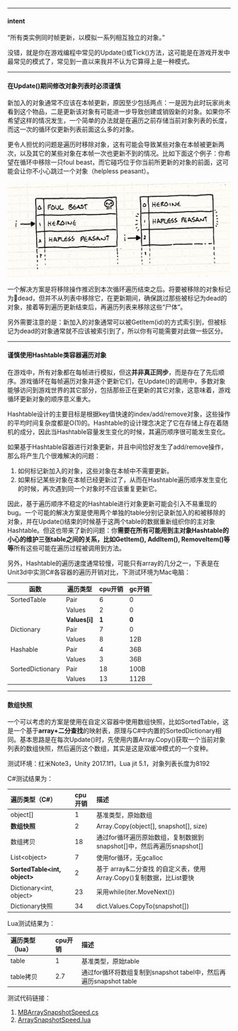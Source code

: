 
---

#### intent

“所有类实例同时帧更新，以模拟一系列相互独立的对象。”

没错，就是你在游戏编程中常见的Update\(\)或Tick\(\)方法，这可能是在游戏开发中最常见的模式了，常见到一直以来我并不认为它算得上是一种模式。

---

#### 在Update\(\)期间修改对象列表时必须谨慎

新加入的对象通常不应该在本帧更新，原因至少包括两点：一是因为此时玩家尚未看到这个物品，二是更新该对象有可能进一步导致创建或销毁新的对象。如果你不希望这样的情况发生，一个简单的办法就是在遍历之前存储当前对象列表的长度，而这一次的循环仅更新列表前面这么多的对象。

更令人担忧的问题是遍历时移除对象，这有可能会导致某些对象在本帧被更新两次，以及其它的某些对象在本帧一次也更新不到的情况。比如下面这个例子：你希望在循环中移除一只foul beast，而它碰巧位于你当前所更新的对象的前面，这可能会让你不小心跳过一个对象（helpless peasant）。

![](/images/update-method-remove.png)

一个解决方案是将移除操作推迟到本次循环遍历结束之后。将要被移除的对象标记为dead，但并不从列表中移除它，在更新期间，确保跳过那些被标记为dead的对象，接着等到遍历更新结束后，再遍历列表来移除这些“尸体”。

另外需要注意的是：新加入的对象通常可以被GetItem\(id\)的方式索引到，但被标记为dead的对象通常就不应该被索引到了，所以你有可能需要对此做一些区分。

---

#### 谨慎使用Hashtable类容器遍历对象

在游戏中，所有对象都在每帧进行模拟，但这**并非真正同步**，而是存在了先后顺序。游戏循环在每帧遍历对象并逐个更新它们，在Update\(\)的调用中，多数对象能够访问到游戏世界的其它部分，包括那些正在更新的其它对象，这意味着，游戏循环更新对象的顺序意义重大。

Hashtable设计的主要目标是根据key值快速的index/add/remove对象，这些操作的平均时间复杂度都是O\(1\)的。Hashtable的设计理念决定了它在存储上存在着随机的成分，因此当Hashtable容量发生变化的时候，其遍历顺序很可能发生变化。

如果基于Hashtable容器进行对象更新，并且中间恰好发生了add/remove操作，那么将产生几个很难解决的问题：

1. 如何标记新加入的对象，这些对象在本帧中不需要更新。
2. 如果标记某些对象在本帧已经更新过了，从而在Hashtable遍历顺序发生变化的时候，再次遇到同一个对象时不应该重复更新它。

因此，基于遍历顺序不稳定的Hashtable进行对象更新可能会引入不易重现的bug。一个可能的解决方案是使用两个单独的table分别记录新加入的和被移除的对象，并在Update\(\)结束的时候基于这两个table的数据重新组织你的主对象Hashtable。但这也带来了新的问题：你**需要在所有可能用到主对象Hashtable的小心的维护三张table之间的关系，比如GetItem\(\), AddItem\(\), RemoveItem\(\)等等**所有这些可能在遍历过程被调用到方法。

另外，Hashtable的遍历速度通常较慢，可能只有array的几分之一，下表是在Unit3d中实测C\#各容器的遍历开销对比，下测试环境为Mac电脑：

| 函数 | 遍历类型 | cpu开销 | gc开销 |
| --- | --- | --- | --- |
| SortedTable | Pair | 6 | 0 |
|  | Values | 2 | 0 |
|  | **Values\[i\]** | **1** | **0** |
| Dictionary | Pair | 7 | 0 |
|  | Values | 8 | 12B |
| Hashable | Pair | 4 | 36B |
|  | Values | 3 | 36B |
| SortedDictionary | Pair | 18 | 100B |
|  | Values | 13 | 112B |

---

#### 数组快照

一个可以考虑的方案是使用在自定义容器中使用数组快照，比如SortedTable，这是一个基于**array+二分查找**的映射表，原理与C\#中内置的SortedDictionary相同。基本思路是在每次Update\(\)时，先使用内置Array.Copy\(\)获取一个当前对象列表的数组快照，然后遍历这个数组，其实是这是双缓冲模式的一个变种。

测试环境：红米Note3，Unity 2017.1f1，Lua jit 5.1，对象列表长度为8192

C\#测试结果为：

| 遍历类型（C\#） | cpu开销 | 描述 |
| :--- | :--- | :--- |
| object\[\] | 1 | 基准类型，原始数组 |
| **数组快照** | 2 | Array.Copy\(object\[\], snapshot\[\], size\) |
| 数组拷贝 | 18 | 通过for循环遍历原始数组，复制数据到snapshot\[\]中，然后再遍历snapshot\[\] |
| List&lt;object&gt; | 7 | 使用for循环，无gcalloc |
| **SortedTable&lt;int, object&gt;** | 2 | 基于 array&二分查找 的自定义表，使用Array.Copy\(\)复制数据，比List要快 |
| Dictionary&lt;int, object&gt; | 23 | 采用while\(iter.MoveNext\(\)\) |
| Dictionary快照 | 34 | dict.Values.CopyTo\(snapshot\[\]\) |

Lua测试结果为：

| 遍历类型（lua） | cpu开销 | 描述 |
| :--- | :--- | :--- |
| table | 1 | 基准类型，原始table |
| table拷贝 | 2.7 | 通过for循环将数组复制到snapshot tabel中，然后再遍历snapshot table |



测试代码链接：  
1. [MBArraySnapshotSpeed.cs](/code/MBArraySnapshotSpeed.cs)  
2. [ArraySnapshotSpeed.lua](/code/ArraySnapshotSpeed.lua)

